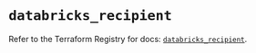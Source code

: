 # `databricks_recipient`

Refer to the Terraform Registry for docs: [`databricks_recipient`](https://registry.terraform.io/providers/databricks/databricks/1.36.2/docs/resources/recipient).
